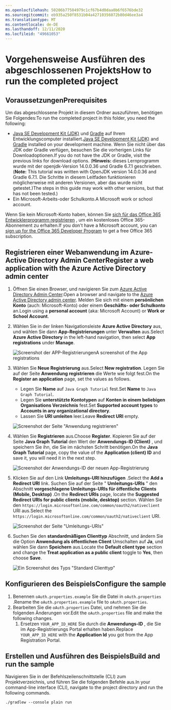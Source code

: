 ```yaml
---
ms.openlocfilehash: 50206b77504979c1cf67b4d0daa0b6f6576bde32
ms.sourcegitcommit: eb935a250f8531b04a42710356072b80d46ee3a4
ms.translationtype: MT
ms.contentlocale: de-DE
ms.lasthandoff: 12/11/2020
ms.locfileid: "49661053"
---
```

# <a name="how-to-run-the-completed-project"></a><span data-ttu-id="97e3a-101">Vorgehensweise Ausführen des abgeschlossenen Projekts</span><span class="sxs-lookup"><span data-stu-id="97e3a-101">How to run the completed project</span></span>

## <a name="prerequisites"></a><span data-ttu-id="97e3a-102">Voraussetzungen</span><span class="sxs-lookup"><span data-stu-id="97e3a-102">Prerequisites</span></span>

<span data-ttu-id="97e3a-103">Um das abgeschlossene Projekt in diesem Ordner auszuführen, benötigen Sie Folgendes:</span><span class="sxs-lookup"><span data-stu-id="97e3a-103">To run the completed project in this folder, you need the following:</span></span>

- <span data-ttu-id="97e3a-104">[Java SE Development Kit (JDK)](https://java.com/en/download/faq/develop.xml) und [Gradle](https://gradle.org/) auf Ihrem Entwicklungscomputer installiert.</span><span class="sxs-lookup"><span data-stu-id="97e3a-104">[Java SE Development Kit (JDK)](https://java.com/en/download/faq/develop.xml) and [Gradle](https://gradle.org/) installed on your development machine.</span></span> <span data-ttu-id="97e3a-105">Wenn Sie nicht über das JDK oder Gradle verfügen, besuchen Sie die vorherigen Links für Downloadoptionen.</span><span class="sxs-lookup"><span data-stu-id="97e3a-105">If you do not have the JDK or Gradle, visit the previous links for download options.</span></span> <span data-ttu-id="97e3a-106">(**Hinweis:** dieses Lernprogramm wurde mit der openjdk-Version 14.0.0.36 und Gradle 6.7.1 geschrieben.</span><span class="sxs-lookup"><span data-stu-id="97e3a-106">(**Note:** This tutorial was written with OpenJDK version 14.0.0.36 and Gradle 6.7.1.</span></span> <span data-ttu-id="97e3a-107">Die Schritte in diesem Leitfaden funktionieren möglicherweise mit anderen Versionen, aber das wurde nicht getestet.)</span><span class="sxs-lookup"><span data-stu-id="97e3a-107">The steps in this guide may work with other versions, but that has not been tested.)</span></span>
- <span data-ttu-id="97e3a-108">Ein Microsoft-Arbeits-oder Schulkonto.</span><span class="sxs-lookup"><span data-stu-id="97e3a-108">A Microsoft work or school account.</span></span>

<span data-ttu-id="97e3a-109">Wenn Sie kein Microsoft-Konto haben, können Sie [sich für das Office 365 Entwicklerprogramm registrieren](https://developer.microsoft.com/office/dev-program) , um ein kostenloses Office 365-Abonnement zu erhalten.</span><span class="sxs-lookup"><span data-stu-id="97e3a-109">If you don't have a Microsoft account, you can [sign up for the Office 365 Developer Program](https://developer.microsoft.com/office/dev-program) to get a free Office 365 subscription.</span></span>

## <a name="register-a-web-application-with-the-azure-active-directory-admin-center"></a><span data-ttu-id="97e3a-110">Registrieren einer Webanwendung im Azure-Active Directory Admin Center</span><span class="sxs-lookup"><span data-stu-id="97e3a-110">Register a web application with the Azure Active Directory admin center</span></span>

1. <span data-ttu-id="97e3a-111">Öffnen Sie einen Browser, und navigieren Sie zum [Azure Active Directory Admin Center](https://aad.portal.azure.com).</span><span class="sxs-lookup"><span data-stu-id="97e3a-111">Open a browser and navigate to the [Azure Active Directory admin center](https://aad.portal.azure.com).</span></span> <span data-ttu-id="97e3a-112">Melden Sie sich mit einem **persönlichen Konto** (auch: Microsoft-Konto) oder einem **Geschäfts- oder Schulkonto** an.</span><span class="sxs-lookup"><span data-stu-id="97e3a-112">Login using a **personal account** (aka: Microsoft Account) or **Work or School Account**.</span></span>

1. <span data-ttu-id="97e3a-113">Wählen Sie in der linken Navigationsleiste **Azure Active Directory** aus, und wählen Sie dann **App-Registrierungen** unter **Verwalten** aus.</span><span class="sxs-lookup"><span data-stu-id="97e3a-113">Select **Azure Active Directory** in the left-hand navigation, then select **App registrations** under **Manage**.</span></span>

    ![<span data-ttu-id="97e3a-114">Screenshot der APP-Registrierungen</span><span class="sxs-lookup"><span data-stu-id="97e3a-114">A screenshot of the App registrations</span></span> ](/tutorial/images/aad-portal-app-registrations.png)

1. <span data-ttu-id="97e3a-115">Wählen Sie **Neue Registrierung** aus.</span><span class="sxs-lookup"><span data-stu-id="97e3a-115">Select **New registration**.</span></span> <span data-ttu-id="97e3a-116">Legen Sie auf der Seite **Anwendung registrieren** die Werte wie folgt fest.</span><span class="sxs-lookup"><span data-stu-id="97e3a-116">On the **Register an application** page, set the values as follows.</span></span>

    - <span data-ttu-id="97e3a-117">Legen Sie **Name** auf `Java Graph Tutorial` fest.</span><span class="sxs-lookup"><span data-stu-id="97e3a-117">Set **Name** to `Java Graph Tutorial`.</span></span>
    - <span data-ttu-id="97e3a-118">Legen Sie **unterstützte Kontotypen** auf **Konten in einem beliebigen Organisations Verzeichnis** fest.</span><span class="sxs-lookup"><span data-stu-id="97e3a-118">Set **Supported account types** to **Accounts in any organizational directory**.</span></span>
    - <span data-ttu-id="97e3a-119">Lassen Sie **URI umleiten** leer.</span><span class="sxs-lookup"><span data-stu-id="97e3a-119">Leave **Redirect URI** empty.</span></span>

    ![Screenshot der Seite "Anwendung registrieren"](/tutorial/images/aad-register-an-app.png)

1. <span data-ttu-id="97e3a-121">Wählen Sie **Registrieren** aus.</span><span class="sxs-lookup"><span data-stu-id="97e3a-121">Choose **Register**.</span></span> <span data-ttu-id="97e3a-122">Kopieren Sie auf der Seite **Java Graph Tutorial** den Wert der **Anwendungs-ID (Client)** , und speichern Sie ihn, die Sie im nächsten Schritt benötigen.</span><span class="sxs-lookup"><span data-stu-id="97e3a-122">On the **Java Graph Tutorial** page, copy the value of the **Application (client) ID** and save it, you will need it in the next step.</span></span>

    ![Screenshot der Anwendungs-ID der neuen App-Registrierung](/tutorial/images/aad-application-id.png)

1. <span data-ttu-id="97e3a-124">Klicken Sie auf den Link **Umleitungs-URI hinzufügen** .</span><span class="sxs-lookup"><span data-stu-id="97e3a-124">Select the **Add a Redirect URI** link.</span></span> <span data-ttu-id="97e3a-125">Suchen Sie auf der Seite " **Umleitungs-URIs** " den Abschnitt **vorgeschlagene Umleitungs-URIs für öffentliche Clients (Mobile, Desktop)** .</span><span class="sxs-lookup"><span data-stu-id="97e3a-125">On the **Redirect URIs** page, locate the **Suggested Redirect URIs for public clients (mobile, desktop)** section.</span></span> <span data-ttu-id="97e3a-126">Wählen Sie den `https://login.microsoftonline.com/common/oauth2/nativeclient` URI aus.</span><span class="sxs-lookup"><span data-stu-id="97e3a-126">Select the `https://login.microsoftonline.com/common/oauth2/nativeclient` URI.</span></span>

    ![Screenshot der Seite "Umleitungs-URIs"](/tutorial/images/aad-redirect-uris.png)

1. <span data-ttu-id="97e3a-128">Suchen Sie den **standardmäßigen Clienttyp** Abschnitt, und ändern Sie die Option **Anwendung als öffentlichen Client** Umschalten auf **Ja**, und wählen Sie dann **Speichern** aus.</span><span class="sxs-lookup"><span data-stu-id="97e3a-128">Locate the **Default client type** section and change the **Treat application as a public client** toggle to **Yes**, then choose **Save**.</span></span>

    ![Ein Screenshot des Typs "Standard Clienttyp"](/tutorial/images/aad-default-client-type.png)

## <a name="configure-the-sample"></a><span data-ttu-id="97e3a-130">Konfigurieren des Beispiels</span><span class="sxs-lookup"><span data-stu-id="97e3a-130">Configure the sample</span></span>

1. <span data-ttu-id="97e3a-131">Benennen `oAuth.properties.example` Sie die Datei in `oAuth.properties` .</span><span class="sxs-lookup"><span data-stu-id="97e3a-131">Rename the `oAuth.properties.example` file to `oAuth.properties`.</span></span>
1. <span data-ttu-id="97e3a-132">Bearbeiten Sie die `oAuth.properties` Datei, und nehmen Sie die folgenden Änderungen vor.</span><span class="sxs-lookup"><span data-stu-id="97e3a-132">Edit the `oAuth.properties` file and make the following changes.</span></span>
    1. <span data-ttu-id="97e3a-133">Ersetzen `YOUR_APP_ID_HERE` Sie durch die **Anwendungs-ID** , die Sie im App-Registrierungs Portal erhalten haben.</span><span class="sxs-lookup"><span data-stu-id="97e3a-133">Replace `YOUR_APP_ID_HERE` with the **Application Id** you got from the App Registration Portal.</span></span>

## <a name="build-and-run-the-sample"></a><span data-ttu-id="97e3a-134">Erstellen und Ausführen des Beispiels</span><span class="sxs-lookup"><span data-stu-id="97e3a-134">Build and run the sample</span></span>

<span data-ttu-id="97e3a-135">Navigieren Sie in der Befehlszeilenschnittstelle (CLI) zum Projektverzeichnis, und führen Sie die folgenden Befehle aus.</span><span class="sxs-lookup"><span data-stu-id="97e3a-135">In your command-line interface (CLI), navigate to the project directory and run the following commands.</span></span>

```Shell
./gradlew --console plain run
```

